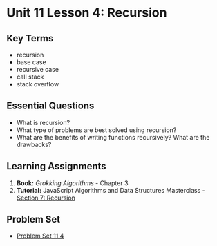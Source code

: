 # Unit 11 Lesson 4: Recursion

## Key Terms
* recursion
* base case
* recursive case
* call stack
* stack overflow

## Essential Questions
* What is recursion?
* What type of problems are best solved using recursion?
* What are the benefits of writing functions recursively? What are the drawbacks?

## Learning Assignments
1. **Book:** _Grokking Algorithms_ - Chapter 3
2. **Tutorial:** JavaScript Algorithms and Data Structures Masterclass - [Section 7: Recursion](https://www.udemy.com/course/js-algorithms-and-data-structures-masterclass/learn/lecture/11198354#overview)

## Problem Set
* [Problem Set 11.4](https://github.com/The-Marcy-Lab-School/problem-set-11_4)

